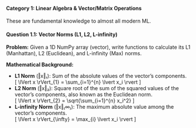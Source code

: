 #### Category 1: Linear Algebra & Vector/Matrix Operations  
These are fundamental knowledge to almost all modern ML.

#### Question 1.1: Vector Norms (L1, L2, L-infinity)  
**Problem:** Given a 1D NumPy array (vector), write functions to calculate its L1 (Manhattan), L2 (Euclidean), and L-infinity (Max) norms.

**Mathematical Background:**  
- **L1 Norm** (‖x‖₁): Sum of the absolute values of the vector’s components.  
  \[
    \lVert x \rVert_{1} = \sum_{i=1}^{n} \lvert x_i \rvert
  \]
- **L2 Norm** (‖x‖₂): Square root of the sum of the squared values of the vector’s components, also known as the Euclidean norm.  
  \[
    \lVert x \rVert_{2} = \sqrt{\sum_{i=1}^{n} x_i^2}
  \]
- **L-infinity Norm** (‖x‖₍∞₎): The maximum absolute value among the vector’s components.  
  \[
    \lVert x \rVert_{\infty} = \max_{i} \lvert x_i \rvert
  \]
